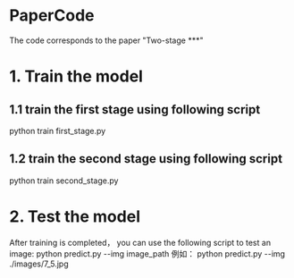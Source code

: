 # PaperCode
The code corresponds to the paper "Two-stage ***"

# 1. Train the model
## 1.1 train the first stage using following script
python train first_stage.py
## 1.2 train the second stage using following script
python train second_stage.py

# 2. Test the model
After training is completed， you can use the following script to test an image:
python predict.py --img image_path
例如：
python predict.py --img ./images/7_5.jpg
   

